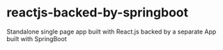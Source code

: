 # reactjs-backed-by-springboot
Standalone single page app built with React.js backed by a separate App built with SpringBoot
